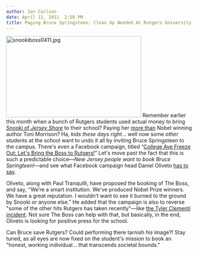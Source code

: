 ```yaml
---
author: Jen Carlson
date: April 11, 2011  2:50 PM
title: Paging Bruce Springsteen: Clean Up Needed At Rutgers University
---
```


<p><span class="mt-enclosure mt-enclosure-image" style="display: inline;"> <img alt="snookiboss0411.jpg" src="https://web.archive.org/web/20110412131532im_/http://gothamist.com/attachments/arts_jen/snookiboss0411.jpg" width="365" height="220" class="image-left"> </span>Remember earlier this month when a bunch of Rutgers students used actual money to bring <a href="https://web.archive.org/web/20110412131532/http://gothamist.com/tags/snooki">Snooki of <em>Jersey Shore</em></a> to their school? Paying her <a href="https://web.archive.org/web/20110412131532/http://gothamist.com/2011/04/01/snooki_gets_paid_more_than_toni_mor.php">more than</a> Nobel winning author Toni Morrison? Ha, <em>kids these days right</em>... well now some <em>other</em> students at the school want to undo it all by inviting Bruce Springsteen to the campus. There&apos;s even a Facebook campaign, titled &#x201C;<a href="https://web.archive.org/web/20110412131532/http://www.facebook.com/event.php?eid=190142874363013">College Ave Freeze Out: Let&apos;s Bring the Boss to Rutgers!</a>&#x201D; Let&apos;s move past the fact that this is such a predictable choice&#x2014;<em>New Jersey people want to book Bruce Springteen!</em>&#x2014;and see what Facebook campaign head Daniel Oliveto <a href="https://web.archive.org/web/20110412131532/http://beta.courierpostonline.com/article/20110411/NEWS02/110411015/Students-want-Bruce-Springsteen-to-clean-up-Rutgers--image-after-Snooki-appearance">has to say</a>.</p>

<p>Oliveto, along with Paul Tran&#xAD;quilli, have proposed the booking of The Boss, and say, &#x2018;&#x2019;We&#x2019;re a smart institu&#xAD;tion. We&#x2019;ve produced Nobel Prize winners. We have a great reputation. I wouldn&#x2019;t want to see it burned to the ground by Snooki or any&#xAD;one else.&#x201D; He added that the campaign is also to reverse &quot;some of the other hits Rut&#xAD;gers has taken recently&quot;&#x2014;like <a href="https://web.archive.org/web/20110412131532/http://gothamist.com/2010/09/30/body_found_in_hudson_believed_to_be.php">the Tyler Clementi incident</a>. Not sure The Boss can help with that, but basically, in the end, Oliveto is looking for positive press for the school.</p>

<p>Can Bruce save Rutgers? Could performing there tarnish <em>his</em> image?! Stay tuned, as all eyes are now fixed on the student&apos;s mission to book an &quot;honest, working individual... that transcends socie&#xAD;tal bounds.&quot;</p>